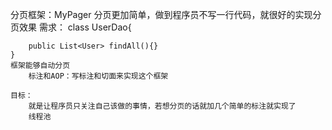 分页框架：MyPager
	分页更加简单，做到程序员不写一行代码，就很好的实现分页效果
需求：
	class UserDao{
	
		public List<User> findAll(){}
	}
	框架能够自动分页
		标注和AOP：写标注和切面来实现这个框架
		
	目标：
		就是让程序员只关注自己该做的事情，若想分页的话就加几个简单的标注就实现了
		线程池
